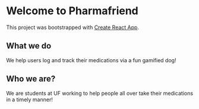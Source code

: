 # Welcome to Pharmafriend

This project was bootstrapped with [Create React App](https://github.com/facebook/create-react-app).

## What we do

We help users log and track their medications via a fun gamified dog!

## Who we are?

We are students at UF working to help people all over take their medications in a timely manner!
